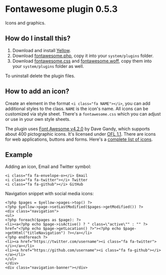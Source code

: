 Fontawesome plugin 0.5.3
========================
Icons and graphics.

How do I install this?
----------------------
1. Download and install [Yellow](https://github.com/datenstrom/yellow/).  
2. Download [fontawesome.php](fontawesome.php?raw=true), copy it into your `system/plugins` folder.  
3. Download [fontawesome.css](fontawesome.css?raw=true) and [fontawesome.woff](fontawesome.woff?raw=true), copy them into your `system/plugins` folder as well.  

To uninstall delete the plugin files.

How to add an icon?
-------------------
Create an element in the format `<i class="fa NAME"></i>`, you can add additional styles to the class. `NAME` is the icon's name. All icons can be customized via style sheet. There's a `fontawesome.css` which you can adjust or use in your own style sheets.

The plugin uses [Font Awesome v4.2.0](https://github.com/FortAwesome/Font-Awesome) by Dave Gandy, which supports about 400 pictographic icons. It's licensed under [OFL 1.1](http://opensource.org/licenses/OFL-1.1). There are icons for web applications, buttons and forms. Here's a [complete list of icons](http://fortawesome.github.io/Font-Awesome/icons/).

Example
-------
Adding an icon, Email and Twitter symbol:

    <i class="fa fa-envelope-o></i> Email
    <i class="fa fa-twitter"></i> Twitter
    <i class="fa fa-github"></i> GitHub

Navigation snippet with social media icons:

    <?php $pages = $yellow->pages->top() ?>
    <?php $yellow->page->setLastModified($pages->getModified()) ?>
    <div class="navigation">
    <ul>
    <?php foreach($pages as $page): ?>
    <li><a<?php echo $page->isActive() ? " class=\"active\"" : "" ?> href="<?php echo $page->getLocation() ?>"><?php echo $page->getHtml("titleNavigation") ?></a></li>
    <?php endforeach ?>
    <li><a href="https://twitter.com/username"><i class="fa fa-twitter"></i></a></li>
    <li><a href="https://github.com/username"><i class="fa fa-github"></i></a></li>
    </ul>
    </div>
    <div class="navigation-banner"></div>